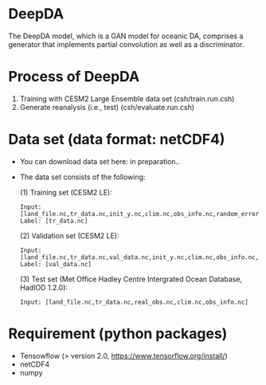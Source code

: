 # DeepDA

The DeepDA model, which is a GAN model for oceanic DA, comprises a generator that implements partial convolution as well as a discriminator.

# Process of DeepDA

  1. Training with CESM2 Large Ensemble data set (csh/train.run.csh)
  2. Generate reanalysis (i.e., test) (csh/evaluate.run.csh)

# Data set (data format: netCDF4)

  - You can download data set here: in preparation..
  
  - The data set consists of the following:
  
    (1) Training set (CESM2 LE):
        
        Input: [land_file.nc,tr_data.nc,init_y.nc,clim.nc,obs_info.nc,random_error.nc]
        Label: [tr_data.nc]
        
    (2) Validation set (CESM2 LE):
        
        Input: [land_file.nc,tr_data.nc,val_data.nc,init_y.nc,clim.nc,obs_info.nc,random_error.nc]
        Label: [val_data.nc]
        
    (3) Test set (Met Office Hadley Centre Intergrated Ocean Database, HadIOD 1.2.0):
        
        Input: [land_file.nc,tr_data.nc,real_obs.nc,clim.nc,obs_info.nc]


# Requirement (python packages)
  - Tensowflow (> version 2.0, https://www.tensorflow.org/install/)
  - netCDF4
  - numpy
